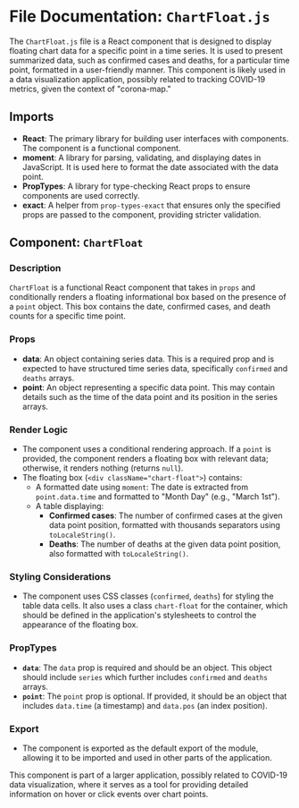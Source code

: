 # File Documentation: `ChartFloat.js`

The `ChartFloat.js` file is a React component that is designed to display floating chart data for a specific point in a time series. It is used to present summarized data, such as confirmed cases and deaths, for a particular time point, formatted in a user-friendly manner. This component is likely used in a data visualization application, possibly related to tracking COVID-19 metrics, given the context of "corona-map."

## Imports

- **React**: The primary library for building user interfaces with components. The component is a functional component.
- **moment**: A library for parsing, validating, and displaying dates in JavaScript. It is used here to format the date associated with the data point.
- **PropTypes**: A library for type-checking React props to ensure components are used correctly.
- **exact**: A helper from `prop-types-exact` that ensures only the specified props are passed to the component, providing stricter validation.

## Component: `ChartFloat`

### Description

`ChartFloat` is a functional React component that takes in `props` and conditionally renders a floating informational box based on the presence of a `point` object. This box contains the date, confirmed cases, and death counts for a specific time point.

### Props

- **data**: An object containing series data. This is a required prop and is expected to have structured time series data, specifically `confirmed` and `deaths` arrays.
- **point**: An object representing a specific data point. This may contain details such as the time of the data point and its position in the series arrays.

### Render Logic

- The component uses a conditional rendering approach. If a `point` is provided, the component renders a floating box with relevant data; otherwise, it renders nothing (returns `null`).
- The floating box (`<div className="chart-float">`) contains:
  - A formatted date using `moment`: The date is extracted from `point.data.time` and formatted to "Month Day" (e.g., "March 1st").
  - A table displaying:
    - **Confirmed cases**: The number of confirmed cases at the given data point position, formatted with thousands separators using `toLocaleString()`.
    - **Deaths**: The number of deaths at the given data point position, also formatted with `toLocaleString()`.

### Styling Considerations

- The component uses CSS classes (`confirmed`, `deaths`) for styling the table data cells. It also uses a class `chart-float` for the container, which should be defined in the application's stylesheets to control the appearance of the floating box.

### PropTypes

- **`data`**: The `data` prop is required and should be an object. This object should include `series` which further includes `confirmed` and `deaths` arrays.
- **`point`**: The `point` prop is optional. If provided, it should be an object that includes `data.time` (a timestamp) and `data.pos` (an index position).

### Export

- The component is exported as the default export of the module, allowing it to be imported and used in other parts of the application.

This component is part of a larger application, possibly related to COVID-19 data visualization, where it serves as a tool for providing detailed information on hover or click events over chart points.